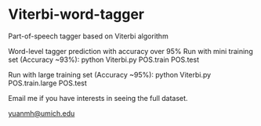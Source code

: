 # Viterbi-word-tagger
Part-of-speech tagger based on Viterbi algorithm

Word-level tagger prediction with accuracy over 95% Run with mini training set (Accuracy ~93%): python Viterbi.py POS.train POS.test 

Run with large training set (Accuracy ~95%): python Viterbi.py POS.train.large POS.test

Email me if you have interests in seeing the full dataset.

yuanmh@umich.edu
